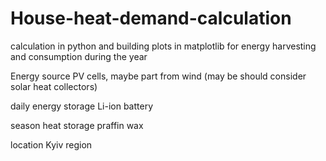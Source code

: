 # House-heat-demand-calculation
calculation in python and building plots in matplotlib for energy harvesting and consumption during the year

Energy source PV cells, maybe part from wind (may be should consider solar heat collectors)

daily energy storage Li-ion battery

season heat storage praffin wax

location Kyiv region
